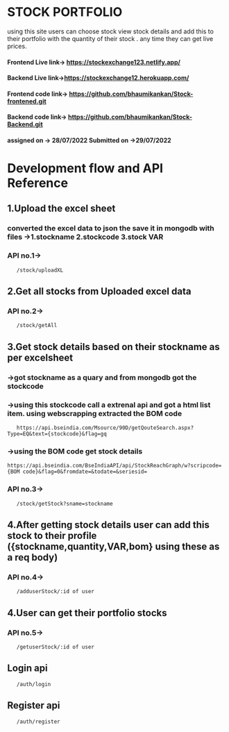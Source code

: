 
# STOCK PORTFOLIO

using this site users can choose stock view stock details and add this to their portfolio with the quantity of their stock . any time they can get live prices.  

#### Frontend Live link-> https://stockexchange123.netlify.app/
#### Backend Live link->https://stockexchange12.herokuapp.com/

#### Frontend code link-> https://github.com/bhaumikankan/Stock-frontened.git
#### Backend code link-> https://github.com/bhaumikankan/Stock-Backend.git

#### assigned on -> 28/07/2022  Submitted on ->29/07/2022 
# Development flow and API Reference

## 1.Upload the excel sheet 
### converted the excel data to json the save it in mongodb with files ->1.stockname 2.stockcode 3.stock VAR
### API no.1->
```http
   /stock/uploadXL
```
## 2.Get all stocks from Uploaded excel data
### API no.2->
```http
   /stock/getAll
```
## 3.Get stock details based on their stockname as per excelsheet
### ->got stockname as a quary and from mongodb got the stockcode 
### ->using this stockcode call a extrenal api and got a html list item. using webscrapping extracted the BOM code 
```http
   https://api.bseindia.com/Msource/90D/getQouteSearch.aspx?Type=EQ&text={stockcode}&flag=gq

```   
### ->using the BOM code  get stock details
```http
https://api.bseindia.com/BseIndiaAPI/api/StockReachGraph/w?scripcode={BOM code}&flag=0&fromdate=&todate=&seriesid=

``` 
### API no.3->  
```http
   /stock/getStock?sname=stockname
```
## 4.After getting stock details user can add this stock to their profile ({stockname,quantity,VAR,bom} using these as a req body) 
### API no.4-> 
```http
   /adduserStock/:id of user
```
## 4.User can get their portfolio stocks 
### API no.5-> 
```http
   /getuserStock/:id of user
```



## Login api
```http
   /auth/login
```

## Register api
```http
   /auth/register
```














